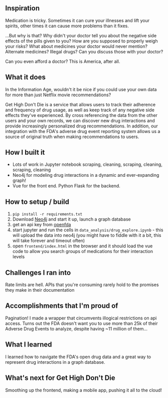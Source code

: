 
## Inspiration 
Medication is tricky. Sometimes it can cure your illnesses and lift your spirits, other times it can cause more problems than it fixes. 

...But why is that? 
Why didn't your doctor tell you about the negative side effects of the pills given to you? How are you supposed to properly weigh your risks? What about medicines your doctor would never mention? Alternate medicines? Illegal drugs? Can you discuss those with your doctor?

Can you even afford a doctor? This is America, after all. 

## What it does
In the Information Age, wouldn't it be nice if you could use your own data for more than just Netflix movie recommendations?

Get High Don't Die is a service that allows users to track their adherence and frequency of drug usage, as well as keep track of any negative side effects they've experienced. By cross referencing the data from the other users and your own records, we can discover new drug interactions and provide increasingly personalized drug recommendations. In addition, our integration with the FDA's adverse drug event reporting system allows us a source of original truth when making recommendations to users.

## How I built it
- Lots of work in Jupyter notebook scraping, cleaning, scraping, cleaning, scraping, cleaning 
- Neo4j for modeling drug interactions in a dynamic and ever-expanding graph!
- Vue for the front end. Python Flask for the backend.

## How to setup / build
1. `pip install -r requirements.txt`
1. Download [Neo4j](https://neo4j.com/) and start it up, launch a graph database
1. get an api key from [openfda](https://open.fda.gov/apis/)
1. start jupyter and run the cells in `data_analysis/drug_explore.ipynb` - this will upload the data into neo4j (you might have to fiddle with it a bit, this will take forever and timeout often)
1. open `frontend/index.html` in the browser and it should load the vue code to allow you search groups of medications for their interaction levels

## Challenges I ran into
Rate limits are hell. APIs that you're consuming rarely hold to the promises they make in their documentation 

## Accomplishments that I'm proud of
Pagination! I made a wrapper that circumvents illogical restrictions on api access. Turns out the FDA doesn't want you to use more than 25k of their Adverse Drug Events to analyze, despite having ~11 million of them...

## What I learned
I learned how to navigate the FDA's open drug data and a great way to represent drug interactions in a graph database.

## What's next for Get High Don't Die
Smoothing up the frontend, making a mobile app, pushing it all to the cloud!
